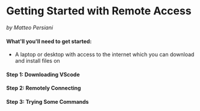 # Getting Started with Remote Access
*by Matteo Persiani*

#### What'll you'll need to get started:
* A laptop or desktop with access to the internet which you can download and install files on
#### Step 1: Downloading VScode

#### Step 2: Remotely Connecting

#### Step 3: Trying Some Commands
